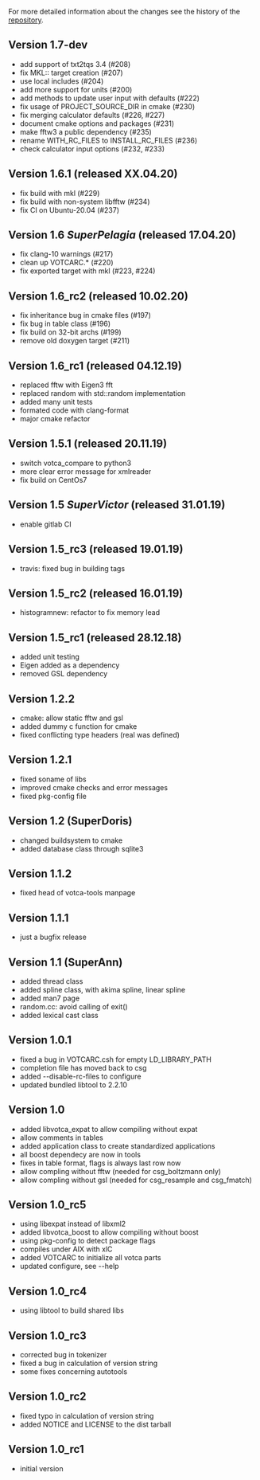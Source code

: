For more detailed information about the changes see the history of the [repository](https://github.com/votca/tools/commits/stable).

## Version 1.7-dev
* add support of txt2tqs 3.4 (#208)
* fix MKL:: target creation (#207)
* use local includes (#204)
* add more support for units (#200)
* add methods to update user input with defaults (#222)
* fix usage of PROJECT_SOURCE_DIR in cmake (#230)
* fix merging calculator defaults (#226, #227)
* document cmake options and packages (#231)
* make fftw3 a public dependency (#235)
* rename WITH_RC_FILES to INSTALL_RC_FILES (#236)
* check calculator input options (#232, #233)

## Version 1.6.1 (released XX.04.20)
* fix build with mkl (#229)
* fix build with non-system libfftw (#234)
* fix CI on Ubuntu-20.04 (#237)

## Version 1.6 _SuperPelagia_ (released 17.04.20)
* fix clang-10 warnings (#217)
* clean up VOTCARC.* (#220)
* fix exported target with mkl (#223, #224)

## Version 1.6_rc2 (released 10.02.20)
* fix inheritance bug in cmake files (#197) 
* fix bug in table class (#196)
* fix build on 32-bit archs (#199)
* remove old doxygen target (#211)

## Version 1.6_rc1 (released 04.12.19)
* replaced fftw with Eigen3 fft 
* replaced random with std::random implementation
* added many unit tests
* formated code with clang-format
* major cmake refactor

## Version 1.5.1 (released 20.11.19)
 * switch votca_compare to python3
 * more clear error message for xmlreader
 * fix build on CentOs7

## Version 1.5 _SuperVictor_ (released 31.01.19)

* enable gitlab CI

## Version 1.5_rc3 (released 19.01.19)

* travis: fixed bug in building tags

## Version 1.5_rc2 (released 16.01.19)

* histogramnew: refactor to fix memory lead

## Version 1.5_rc1 (released 28.12.18)

* added unit testing 
* Eigen added as a dependency
* removed GSL dependency

## Version 1.2.2

* cmake: allow static fftw and gsl
* added dummy c function for cmake
* fixed conflicting type headers (real was defined)

## Version 1.2.1

* fixed soname of libs
* improved cmake checks and error messages
* fixed pkg-config file

## Version 1.2 (SuperDoris)

* changed buildsystem to cmake
* added database class through sqlite3

## Version 1.1.2

* fixed head of votca-tools manpage

## Version 1.1.1

* just a bugfix release

## Version 1.1 (SuperAnn)

* added thread class
* added spline class, with akima spline, linear spline
* added man7 page
* random.cc: avoid calling of exit()
* added lexical cast class

## Version 1.0.1

* fixed a bug in VOTCARC.csh for empty LD_LIBRARY_PATH
* completion file has moved back to csg
* added --disable-rc-files to configure
* updated bundled libtool to 2.2.10

## Version 1.0

* added libvotca_expat to allow compiling without expat
* allow comments in tables
* added application class to create standardized applications
* all boost dependecy are now in tools
* fixes in table format, flags is always last row now
* allow compling without fftw (needed for csg_boltzmann only)
* allow compling without gsl (needed for csg_resample and csg_fmatch)

## Version 1.0_rc5

* using libexpat instead of libxml2
* added libvotca_boost to allow compiling without boost
* using pkg-config to detect package flags
* compiles under AIX with xlC
* added VOTCARC to initialize all votca parts
* updated configure, see --help

## Version 1.0_rc4

* using libtool to build shared libs

## Version 1.0_rc3

* corrected bug in tokenizer
* fixed a bug in calculation of version string
* some fixes concerning autotools

## Version 1.0_rc2

* fixed typo in calculation of version string
* added NOTICE and LICENSE to the dist tarball

## Version 1.0_rc1

* initial version
